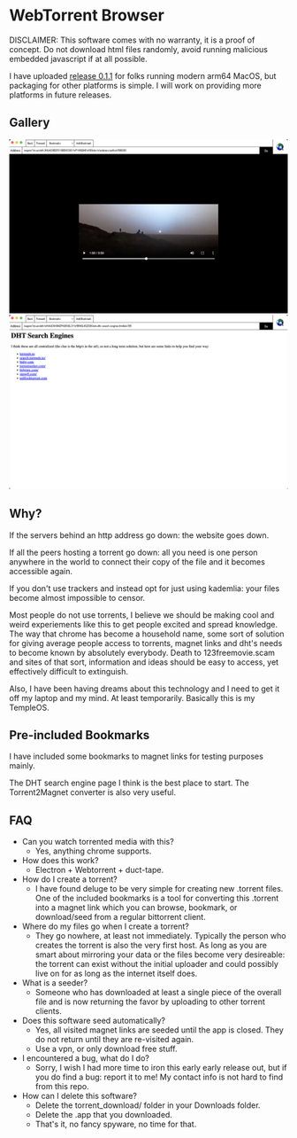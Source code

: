 # WebTorrent Browser

DISCLAIMER: This software comes with no warranty, it is a proof of concept. Do not download html files randomly, avoid running malicious embedded javascript if at all possible.

I have uploaded [release 0.1.1](https://github.com/wafwoof/webtorrent-browser/releases/tag/0.1.1) for folks running modern arm64 MacOS, but packaging for other platforms is simple. I will work on providing more platforms in future releases.

## Gallery

![v0.1.1 preview image 0](docs/image0.png)
![v0.1.1 preview image 1](docs/image1.png)

## Why?

If the servers behind an http address go down: the website goes down.

If all the peers hosting a torrent go down: all you need is one person anywhere in the world to connect their copy of the file and it becomes accessible again.

If you don't use trackers and instead opt for just using kademlia: your files become almost impossible to censor.

Most people do not use torrents, I believe we should be making cool and weird experiements like this to get people excited and spread knowledge. The way that chrome has become a household name, some sort of solution for giving average people access to torrents, magnet links and dht's needs to become known by absolutely everybody. Death to 123freemovie.scam and sites of that sort, information and ideas should be easy to access, yet effectively difficult to extinguish.

Also, I have been having dreams about this technology and I need to get it off my laptop and my mind. At least temporarily. Basically this is my TempleOS.

## Pre-included Bookmarks

I have included some bookmarks to magnet links for testing purposes mainly.

The DHT search engine page I think is the best place to start. The Torrent2Magnet converter is also very useful.

## FAQ

- Can you watch torrented media with this?
  - Yes, anything chrome supports.
- How does this work?
  - Electron + Webtorrent + duct-tape.
- How do I create a torrent?
  - I have found deluge to be very simple for creating new .torrent files. One of the included bookmarks is a tool for converting this .torrent into a magnet link which you can browse, bookmark, or download/seed from a regular bittorrent client.
- Where do my files go when I create a torrent?
  - They go nowhere, at least not immediately. Typically the person who creates the torrent is also the very first host. As long as you are smart about mirroring your data or the files become very desireable: the torrent can exist without the initial uploader and could possibly live on for as long as the internet itself does.
- What is a seeder?
  - Someone who has downloaded at least a single piece of the overall file and is now returning the favor by uploading to other torrent clients.
- Does this software seed automatically?
  - Yes, all visited magnet links are seeded until the app is closed. They do not return until they are re-visited again.
  - Use a vpn, or only download free stuff.
- I encountered a bug, what do I do?
  - Sorry, I wish I had more time to iron this early early release out, but if you do find a bug: report it to me! My contact info is not hard to find from this repo.
- How can I delete this software?
  - Delete the torrent_download/ folder in your Downloads folder.
  - Delete the .app that you downloaded.
  - That's it, no fancy spyware, no time for that.
